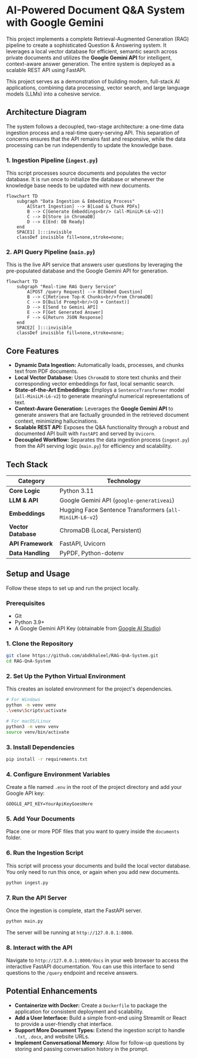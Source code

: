 # AI-Powered Document Q&A System with Google Gemini

This project implements a complete Retrieval-Augmented Generation (RAG) pipeline to create a sophisticated Question & Answering system. It leverages a local vector database for efficient, semantic search across private documents and utilizes the **Google Gemini API** for intelligent, context-aware answer generation. The entire system is deployed as a scalable REST API using FastAPI.

This project serves as a demonstration of building modern, full-stack AI applications, combining data processing, vector search, and large language models (LLMs) into a cohesive service.

## Architecture Diagram

The system follows a decoupled, two-stage architecture: a one-time data ingestion process and a real-time query-serving API. This separation of concerns ensures that the API remains fast and responsive, while the data processing can be run independently to update the knowledge base.

### 1. Ingestion Pipeline (`ingest.py`)

This script processes source documents and populates the vector database. It is run once to initialize the database or whenever the knowledge base needs to be updated with new documents.

```mermaid
flowchart TD
    subgraph "Data Ingestion & Embedding Process"
        A[Start Ingestion] --> B[Load & Chunk PDFs]
        B --> C[Generate Embeddings<br/> (all-MiniLM-L6-v2)]
        C --> D[Store in ChromaDB]
        D --> E[End: DB Ready]
    end
    SPACE1[ ]:::invisible
    classDef invisible fill=none,stroke=none;
```

### 2. API Query Pipeline (`main.py`)

This is the live API service that answers user questions by leveraging the pre-populated database and the Google Gemini API for generation.

```mermaid
flowchart TD
    subgraph "Real-time RAG Query Service"
        A[POST /query Request] --> B[Embed Question]
        B --> C[Retrieve Top-K Chunks<br/>from ChromaDB]
        C --> D[Build Prompt<br/>(Q + Context)]
        D --> E[Send to Gemini API]
        E --> F[Get Generated Answer]
        F --> G[Return JSON Response]
    end
    SPACE2[ ]:::invisible
    classDef invisible fill=none,stroke=none;
```

## Core Features

*   **Dynamic Data Ingestion:** Automatically loads, processes, and chunks text from PDF documents.
*   **Local Vector Database:** Uses `ChromaDB` to store text chunks and their corresponding vector embeddings for fast, local semantic search.
*   **State-of-the-Art Embeddings:** Employs a `SentenceTransformer` model (`all-MiniLM-L6-v2`) to generate meaningful numerical representations of text.
*   **Context-Aware Generation:** Leverages the **Google Gemini API** to generate answers that are factually grounded in the retrieved document context, minimizing hallucinations.
*   **Scalable REST API:** Exposes the Q&A functionality through a robust and documented API built with `FastAPI` and served by `Uvicorn`.
*   **Decoupled Workflow:** Separates the data ingestion process (`ingest.py`) from the API serving logic (`main.py`) for efficiency and scalability.

## Tech Stack

| Category          | Technology                                         |
| ----------------- | -------------------------------------------------- |
| **Core Logic**    | Python 3.11                                        |
| **LLM & API**     | Google Gemini API (`google-generativeai`)          |
| **Embeddings**    | Hugging Face Sentence Transformers (`all-MiniLM-L6-v2`) |
| **Vector Database** | ChromaDB (Local, Persistent)                       |
| **API Framework**   | FastAPI, Uvicorn                                   |
| **Data Handling**   | PyPDF, Python-dotenv                               |

## Setup and Usage

Follow these steps to set up and run the project locally.

### Prerequisites

*   Git
*   Python 3.9+
*   A Google Gemini API Key (obtainable from [Google AI Studio](https://aistudio.google.com/))

### 1. Clone the Repository

```bash
git clone https://github.com/abdkhaleel/RAG-QnA-System.git
cd RAG-QnA-System
```

### 2. Set Up the Python Virtual Environment

This creates an isolated environment for the project's dependencies.

```bash
# For Windows
python -m venv venv
.\venv\Scripts\activate

# For macOS/Linux
python3 -m venv venv
source venv/bin/activate
```

### 3. Install Dependencies

```bash
pip install -r requirements.txt
```

### 4. Configure Environment Variables

Create a file named `.env` in the root of the project directory and add your Google API key:

```
GOOGLE_API_KEY=YourApiKeyGoesHere
```

### 5. Add Your Documents

Place one or more PDF files that you want to query inside the `documents` folder.

### 6. Run the Ingestion Script

This script will process your documents and build the local vector database. You only need to run this once, or again when you add new documents.

```bash
python ingest.py
```

### 7. Run the API Server

Once the ingestion is complete, start the FastAPI server.

```bash
python main.py
```
The server will be running at `http://127.0.0.1:8000`.

### 8. Interact with the API

Navigate to `http://127.0.0.1:8000/docs` in your web browser to access the interactive FastAPI documentation. You can use this interface to send questions to the `/query` endpoint and receive answers.

## Potential Enhancements

*   **Containerize with Docker:** Create a `Dockerfile` to package the application for consistent deployment and scalability.
*   **Add a User Interface:** Build a simple front-end using Streamlit or React to provide a user-friendly chat interface.
*   **Support More Document Types:** Extend the ingestion script to handle `.txt`, `.docx`, and website URLs.
*   **Implement Conversational Memory:** Allow for follow-up questions by storing and passing conversation history in the prompt.